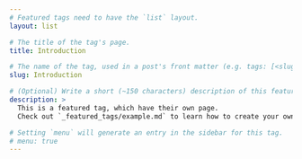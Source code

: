 ```yaml
---
# Featured tags need to have the `list` layout.
layout: list

# The title of the tag's page.
title: Introduction

# The name of the tag, used in a post's front matter (e.g. tags: [<slug>]).
slug: Introduction

# (Optional) Write a short (~150 characters) description of this featured tag.
description: >
  This is a featured tag, which have their own page.
  Check out `_featured_tags/example.md` to learn how to create your own.

# Setting `menu` will generate an entry in the sidebar for this tag.
# menu: true
---
```

